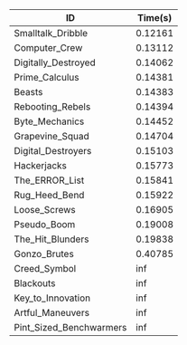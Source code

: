 |ID|Time(s)|
|-|-|
|Smalltalk_Dribble|0.12161|
|Computer_Crew|0.13112|
|Digitally_Destroyed|0.14062|
|Prime_Calculus|0.14381|
|Beasts|0.14383|
|Rebooting_Rebels|0.14394|
|Byte_Mechanics|0.14452|
|Grapevine_Squad|0.14704|
|Digital_Destroyers|0.15103|
|Hackerjacks|0.15773|
|The_ERROR_List|0.15841|
|Rug_Heed_Bend|0.15922|
|Loose_Screws|0.16905|
|Pseudo_Boom|0.19008|
|The_Hit_Blunders|0.19838|
|Gonzo_Brutes|0.40785|
|Creed_Symbol|inf|
|Blackouts|inf|
|Key_to_Innovation|inf|
|Artful_Maneuvers|inf|
|Pint_Sized_Benchwarmers|inf|
